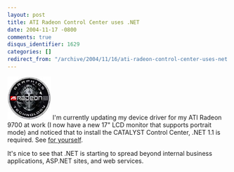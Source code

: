 ```yaml
---
layout: post
title: ATI Radeon Control Center uses .NET
date: 2004-11-17 -0800
comments: true
disqus_identifier: 1629
categories: []
redirect_from: "/archive/2004/11/16/ati-radeon-control-center-uses-net.aspx/"
---
```


![ATI Radeon](/images/AtiRadeon.jpg) I'm currently updating my device
driver for my ATI Radeon 9700 at work (I now have a new 17" LCD monitor
that supports portrait mode) and noticed that to install the CATALYST
Control Center, .NET 1.1 is required. See [for
yourself](http://www.ati.com/support/drivers/winxp/radeonwdm-xp.html?type=xp&prodType=graphic∏=productsXPdriver&submit.x=12&submit.y=2).

It's nice to see that .NET is starting to spread beyond internal
business applications, ASP.NET sites, and web services.

